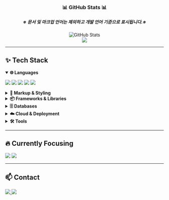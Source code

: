 <h3 align="center">📊 GitHub Stats 📊</h3>
<h5 align="center">※ 문서 및 마크업 언어는 제외하고 개발 언어 기준으로 표시됩니다.※</h5>
<div align="center">
  <img src="https://github-readme-stats.vercel.app/api?username=JELKOV&show_icons=true&theme=radical&include_all_commits=true&count_private=true" alt="GitHub Stats" />
  <br />
  <img src="https://github-readme-stats.vercel.app/api/top-langs/?username=JELKOV&layout=compact&theme=radical&hide=tex,css,html,jupyter%20notebook" />
</div>

---

## ✨ Tech Stack

<details open>
  <summary><strong>🌐 Languages</strong></summary>
  <p>
    <img src="https://img.shields.io/badge/java-007396.svg?style=for-the-badge&logo=java&logoColor=white" />
    <img src="https://img.shields.io/badge/JavaScript-F7DF1E.svg?style=for-the-badge&logo=javascript&logoColor=black" />
    <img src="https://img.shields.io/badge/python-3670A0?style=for-the-badge&logo=python&logoColor=ffdd54" />
    <img src="https://img.shields.io/badge/typescript-007ACC.svg?style=for-the-badge&logo=typescript&logoColor=white" />
    <img src="https://img.shields.io/badge/jsp-007396.svg?style=for-the-badge&logo=jsp&logoColor=white" />
  </p>
</details>

<details>
  <summary><strong>📄 Markup & Styling</strong></summary>
  <p>
    <img src="https://img.shields.io/badge/HTML5-E34F26.svg?style=for-the-badge&logo=html5&logoColor=white" />
    <img src="https://img.shields.io/badge/CSS3-1572B6.svg?style=for-the-badge&logo=css3&logoColor=white" />
  </p>
</details>

<details>
  <summary><strong>📦 Frameworks & Libraries</strong></summary>
  <p>
    <img src="https://img.shields.io/badge/Spring Framework-6DB33F.svg?style=for-the-badge&logo=spring&logoColor=white" />
    <img src="https://img.shields.io/badge/Flask-000000.svg?style=for-the-badge&logo=flask&logoColor=white" />
    <img src="https://img.shields.io/badge/FastAPI-009688.svg?style=for-the-badge&logo=fastapi&logoColor=white" />
    <img src="https://img.shields.io/badge/React-20232a.svg?style=for-the-badge&logo=react&logoColor=61DAFB" />
    <img src="https://img.shields.io/badge/Next.js-000000.svg?style=for-the-badge&logo=next.js&logoColor=white" />
    <img src="https://img.shields.io/badge/pandas-150458.svg?style=for-the-badge&logo=pandas&logoColor=white" />
    <img src="https://img.shields.io/badge/matplotlib-11557c.svg?style=for-the-badge&logo=matplotlib&logoColor=white" />
    <img src="https://img.shields.io/badge/jQuery-0769AD.svg?style=for-the-badge&logo=jquery&logoColor=white" />
  </p>
</details>

<details>
  <summary><strong>🗄️ Databases</strong></summary>
  <p>
    <img src="https://img.shields.io/badge/MySQL-4479A1.svg?style=for-the-badge&logo=mysql&logoColor=white" />
    <img src="https://img.shields.io/badge/Oracle-F80000.svg?style=for-the-badge&logo=oracle&logoColor=white" />
    <img src="https://img.shields.io/badge/PostgreSQL-4169E1.svg?style=for-the-badge&logo=postgresql&logoColor=white" />
    <img src="https://img.shields.io/badge/SQLite-003B57.svg?style=for-the-badge&logo=sqlite&logoColor=white" />
    <img src="https://img.shields.io/badge/MongoDB-47A248.svg?style=for-the-badge&logo=mongodb&logoColor=white" />
  </p>
</details>

<details>
  <summary><strong>☁️ Cloud & Deployment</strong></summary>
  <p>
    <img src="https://img.shields.io/badge/AWS EC2-FF9900.svg?style=for-the-badge&logo=amazon-aws&logoColor=white" />
    <img src="https://img.shields.io/badge/AWS RDS-527FFF.svg?style=for-the-badge&logo=amazon-aws&logoColor=white" />
    <img src="https://img.shields.io/badge/AWS S3-569A31.svg?style=for-the-badge&logo=amazon-s3&logoColor=white" />
    <img src="https://img.shields.io/badge/AWS Route53-FB7206.svg?style=for-the-badge&logo=amazon-route53&logoColor=white" />
    <img src="https://img.shields.io/badge/Docker-2496ED.svg?style=for-the-badge&logo=docker&logoColor=white" />
    <img src="https://img.shields.io/badge/Heroku-430098.svg?style=for-the-badge&logo=heroku&logoColor=white" />
    <img src="https://img.shields.io/badge/Render-46E3B7.svg?style=for-the-badge&logo=render&logoColor=white" />
    <img src="https://img.shields.io/badge/Vercel-000000.svg?style=for-the-badge&logo=vercel&logoColor=white" />
  </p>
</details>

<details>
  <summary><strong>🛠 Tools</strong></summary>
  <p>
    <img src="https://img.shields.io/badge/GitHub-181717.svg?style=for-the-badge&logo=github&logoColor=white" />
    <img src="https://img.shields.io/badge/Postman-FF6C37.svg?style=for-the-badge&logo=postman&logoColor=white" />
    <img src="https://img.shields.io/badge/VScode-0078D4.svg?style=for-the-badge&logo=visual-studio-code&logoColor=white" />
    <img src="https://img.shields.io/badge/Eclipse-2C2255.svg?style=for-the-badge&logo=eclipse&logoColor=white" />
    <img src="https://img.shields.io/badge/Jupyter-F37626.svg?style=for-the-badge&logo=jupyter&logoColor=white" />
    <img src="https://img.shields.io/badge/PyCharm-000000.svg?style=for-the-badge&logo=pycharm&logoColor=white" />
  </p>
</details>

---

## 🔥 Currently Focusing

<p>
  <img src="https://img.shields.io/badge/Algorithms-1E90FF.svg?style=for-the-badge&logo=codewars&logoColor=white" />
  <img src="https://img.shields.io/badge/Data Structures-FF8C00.svg?style=for-the-badge&logo=databricks&logoColor=white" />
</p>

---

## 📫 Contact

<p>
  <a href="https://jelkov-developer.notion.site/49ba695ecae34a729cce1f8b250c4502?pvs=4">
    <img src="https://img.shields.io/badge/Notion-F3F3F3?style=for-the-badge&logo=notion&logoColor=black" />
  </a>
  <a href="mailto:ajh4234@gmail.com">
    <img src="https://img.shields.io/badge/ajh4234@gmail.com-D14836?style=for-the-badge&logo=gmail&logoColor=white" />
  </a>
</p>

